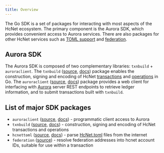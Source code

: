```yaml
---
title: Overview
---
```


The Go SDK is a set of packages for interacting with most aspects of the HcNet ecosystem. The primary component is the Aurora SDK, which provides convenient access to Aurora services. There are also packages for other HcNet services such as [TOML support](https://github.com/hcnet/hcnet-protocol/blob/master/ecosystem/sep-0001.md) and [federation](https://github.com/hcnet/hcnet-protocol/blob/master/ecosystem/sep-0002.md).

## Aurora SDK

The Aurora SDK is composed of two complementary libraries: `txnbuild` + `auroraclient`.
The `txnbuild` ([source](https://github.com/hcnet/go/tree/master/txnbuild), [docs](https://godoc.org/github.com/hcnet/go/txnbuild)) package enables the construction, signing and encoding of HcNet [transactions](https://www.hcnet.org/developers/guides/concepts/transactions.html) and [operations](https://www.hcnet.org/developers/guides/concepts/list-of-operations.html) in Go. The `auroraclient` ([source](https://github.com/hcnet/go/tree/master/clients/auroraclient), [docs](https://godoc.org/github.com/hcnet/go/clients/auroraclient)) package provides a web client for interfacing with [Aurora](https://www.hcnet.org/developers/guides/get-started/) server REST endpoints to retrieve ledger information, and to submit transactions built with `txnbuild`.

## List of major SDK packages

- `auroraclient` ([source](https://github.com/hcnet/go/tree/master/clients/auroraclient), [docs](https://godoc.org/github.com/hcnet/go/clients/auroraclient)) - programmatic client access to Aurora
- `txnbuild` ([source](https://github.com/hcnet/go/tree/master/txnbuild), [docs](https://godoc.org/github.com/hcnet/go/txnbuild)) - construction, signing and encoding of HcNet transactions and operations
- `hcnettoml` ([source](https://github.com/hcnet/go/tree/master/clients/auroraclient), [docs](https://godoc.org/github.com/hcnet/go/clients/hcnettoml)) - parse [HcNet.toml](../../guides/concepts/hcnet-toml.md) files from the internet
- `federation` ([source](https://godoc.org/github.com/hcnet/go/clients/federation)) - resolve federation addresses  into hcnet account IDs, suitable for use within a transaction

